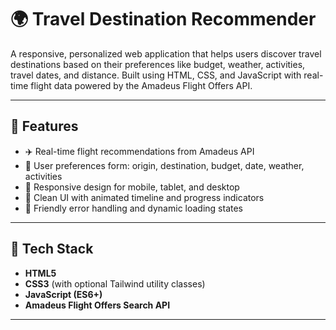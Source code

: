 # 🌍 Travel Destination Recommender

A responsive, personalized web application that helps users discover travel destinations based on their preferences like budget, weather, activities, travel dates, and distance. Built using HTML, CSS, and JavaScript with real-time flight data powered by the Amadeus Flight Offers API.

---

## 🚀 Features

- ✈️ Real-time flight recommendations from Amadeus API
- 🧭 User preferences form: origin, destination, budget, date, weather, activities
- 📱 Responsive design for mobile, tablet, and desktop
- 🎨 Clean UI with animated timeline and progress indicators
- 💬 Friendly error handling and dynamic loading states

---

## 🧰 Tech Stack

- **HTML5**
- **CSS3** (with optional Tailwind utility classes)
- **JavaScript (ES6+)**
- **Amadeus Flight Offers Search API**

---

